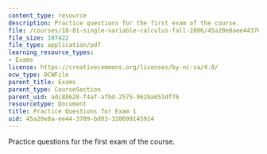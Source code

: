```yaml
---
content_type: resource
description: Practice questions for the first exam of the course.
file: /courses/18-01-single-variable-calculus-fall-2006/45a20e8aee443709bd03320699145924_prexam1b.pdf
file_size: 107422
file_type: application/pdf
learning_resource_types:
- Exams
license: https://creativecommons.org/licenses/by-nc-sa/4.0/
ocw_type: OCWFile
parent_title: Exams
parent_type: CourseSection
parent_uid: adc88628-f4af-afbd-2575-962ba651df76
resourcetype: Document
title: Practice Questions for Exam 1
uid: 45a20e8a-ee44-3709-bd03-320699145924
---
```

Practice questions for the first exam of the course.